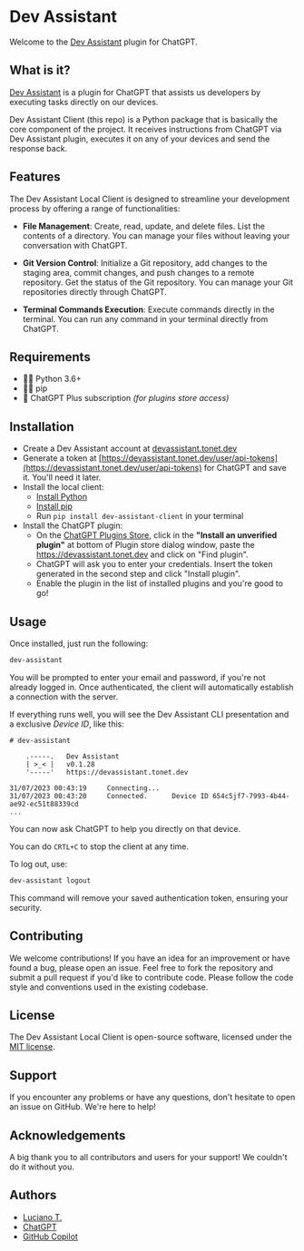 # Dev Assistant

Welcome to the [Dev Assistant](https://devassistant.tonet.dev) plugin for ChatGPT.

## What is it?

[Dev Assistant](https://devassistant.tonet.dev) is a plugin for ChatGPT that assists us developers by executing tasks directly on our devices.

Dev Assistant Client (this repo) is a Python package that is basically the core component of the project. It receives instructions from ChatGPT via Dev Assistant plugin, executes it on any of your devices and send the response back.

## Features

The Dev Assistant Local Client is designed to streamline your development process by offering a range of functionalities:

- **File Management**: Create, read, update, and delete files. List the contents of a directory. You can manage your files without leaving your conversation with ChatGPT.

- **Git Version Control**: Initialize a Git repository, add changes to the staging area, commit changes, and push changes to a remote repository. Get the status of the Git repository. You can manage your Git repositories directly through ChatGPT.

- **Terminal Commands Execution**: Execute commands directly in the terminal. You can run any command in your terminal directly from ChatGPT.

## Requirements

- 👌🏼 Python 3.6+
- 👌🏼 pip
- 💸 ChatGPT Plus subscription _(for plugins store access)_

## Installation

- Create a Dev Assistant account at [devassistant.tonet.dev](https://devassistant.tonet.dev)
- Generate a token at [https://devassistant.tonet.dev/user/api-tokens](https://devassistant.tonet.dev/user/api-tokens) for ChatGPT and save it. You'll need it later.
- Install the local client:
  - [Install Python](https://www.python.org/downloads/)
  - [Install pip](https://pip.pypa.io/en/stable/)
  - Run `pip install dev-assistant-client` in your terminal  
- Install the ChatGPT plugin:
  - On the [ChatGPT Plugins Store](https://chat.openai.com/plugins), click in the **"Install an unverified plugin"** at bottom of Plugin store dialog window, paste the <https://devassistant.tonet.dev> and click on "Find plugin".
  - ChatGPT will ask you to enter your credentials. Insert the token generated in the second step and click "Install plugin".
  - Enable the plugin in the list of installed plugins and you're good to go!

## Usage

Once installed, just run the following:

```bash
dev-assistant
```

You will be prompted to enter your email and password, if you're not already logged in. Once authenticated, the client will automatically establish a connection with the server.

If everything runs well, you will see the Dev Assistant CLI presentation and a exclusive _Device ID_, like this:

```
# dev-assistant

    .-----.   Dev Assistant
    | >_< |   v0.1.28
    '-----'   https://devassistant.tonet.dev

31/07/2023 00:43:19     Connecting...
31/07/2023 00:43:20     Connected.      Device ID 654c5jf7-7993-4b44-ae92-ec51t88339cd
...
```

You can now ask ChatGPT to help you directly on that device.

You can do `CRTL+C` to stop the client at any time.

To log out, use:

```bash
dev-assistant logout
```

This command will remove your saved authentication token, ensuring your security.

## Contributing

We welcome contributions! If you have an idea for an improvement or have found a bug, please open an issue. Feel free to fork the repository and submit a pull request if you'd like to contribute code. Please follow the code style and conventions used in the existing codebase.

## License

The Dev Assistant Local Client is open-source software, licensed under the [MIT license](LICENSE).

## Support

If you encounter any problems or have any questions, don't hesitate to open an issue on GitHub. We're here to help!

## Acknowledgements

A big thank you to all contributors and users for your support! We couldn't do it without you.

## Authors

- [Luciano T.](https://github.com/lucianotonet)
- [ChatGPT](https://chat.openai.com/)
- [GitHub Copilot](https://copilot.github.com/)
